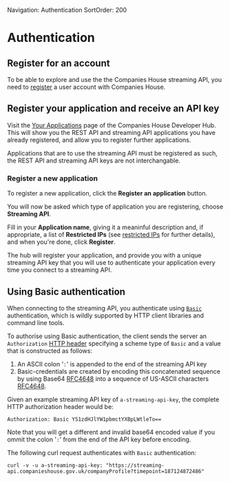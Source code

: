 Navigation: Authentication
SortOrder: 200

# Authentication

## Register for an account

To be able to explore and use the the Companies House streaming API, you need
to [register](https://developer.companieshouse.gov.uk/developer/signin) a user
account with Companies House.

## Register your application and receive an API key

Visit the [Your Applications](https://developer.companieshouse.gov.uk/developer/applications)
page of the Companies House Developer Hub. This will show you the REST API and
streaming API applications you have already registered, and allow you to
register further applications.

Applications that are to use the streaming API must be registered as such, the
REST API and streaming API keys are not interchangable.

### Register a new application

To register a new application, click the **Register an application** button.

You will now be asked which type of application you are registering, choose
**Streaming API**. 

Fill in your **Application name**, giving it a meaninful description and,
if appropriate, a list of **Restricted IPs** (see [restricted IPs](/authentication/restrictedips)
for further details), and when you're done, click **Register**.

The hub will register your application, and provide you with a unique
streaming API key that you will use to authenticate your application every
time you connect to a streaming API.

## Using Basic authentication

When connecting to the streaming API, you authenticate using [`Basic`](https://en.wikipedia.org/wiki/Basic_access_authentication) 
authentication, which is wildly supported by HTTP client libraries and command
line tools.

To authorise using Basic authentication, the client sends the server an
`Authorization` [HTTP header](https://tools.ietf.org/html/rfc7617#section-2)
specifying a scheme type of `Basic` and a value that is constructed as follows:

1. An ASCII colon '`:`' is appended to the end of the streaming API key
2. Basic-credentials are created by encoding this concatenated sequence by
   using Base64 [RFC4648](https://tools.ietf.org/html/rfc4648#section-4)
   into a sequence of US-ASCII characters [RFC4648](https://tools.ietf.org/html/rfc0020).

Given an example streaming API key of `a-streaming-api-key`, the complete
HTTP authorization header would be:

```http
Authorization: Basic YS1zdHJlYW1pbmctYXBpLWtleTo==
```

Note that you will get a different and invalid base64 encoded value if you
ommit the colon '`:`' from the end of the API key before encoding.

The following curl request authenticates with `Basic` authentication:

```
curl -v -u a-streaming-api-key: "https://streaming-api.companieshouse.gov.uk/companyProfile?timepoint=187124872486"
```
